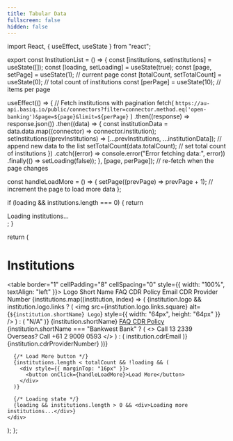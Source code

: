 ```yaml
---
title: Tabular Data
fullscreen: false
hidden: false
---
```

import React, { useEffect, useState } from "react";

export const InstitutionList = () => {
  const [institutions, setInstitutions] = useState([]);
  const [loading, setLoading] = useState(true);
  const [page, setPage] = useState(1); // current page
  const [totalCount, setTotalCount] = useState(0); // total count of institutions
  const [perPage] = useState(10); // items per page

  useEffect(() => {
    // Fetch institutions with pagination
    fetch(
      `https://au-api.basiq.io/public/connectors?filter=connector.method.eq('open-banking')&page=${page}&limit=${perPage}`
    )
      .then((response) => response.json())
      .then((data) => {
        const institutionData = data.data.map((connector) => connector.institution);
        setInstitutions((prevInstitutions) => [...prevInstitutions, ...institutionData]); // append new data to the list
        setTotalCount(data.totalCount); // set total count of institutions
      })
      .catch((error) => console.error("Error fetching data:", error))
      .finally(() => setLoading(false));
  }, [page, perPage]); // re-fetch when the page changes

  const handleLoadMore = () => {
    setPage((prevPage) => prevPage + 1); // increment the page to load more data
  };

  if (loading && institutions.length === 0) {
    return <div>Loading institutions...</div>;
  }

  return (
    <div>
      <h1>Institutions</h1>
      <table border="1" cellPadding="8" cellSpacing="0" style={{ width: "100%", textAlign: "left" }}>
        <thead>
          <tr>
            <th>Logo</th>
            <th>Short Name</th>
            <th>FAQ</th>
            <th>CDR Policy</th>
            <th>Email</th>
            <th>CDR Provider Number</th>
          </tr>
        </thead>
        <tbody>
          {institutions.map((institution, index) => (
            <tr key={index}>
              <td>
                {institution.logo && institution.logo.links ? (
                  <img
                    src={institution.logo.links.square}
                    alt={`${institution.shortName} Logo`}
                    style={{ width: "64px", height: "64px" }}
                  />
                ) : (
                  "N/A"
                )}
              </td>
              <td>{institution.shortName}</td>
              <td>
                <a href={institution.cdrFAQ} target="_blank" rel="noopener noreferrer">
                  FAQ
                </a>
              </td>
              <td>
                <a href={institution.cdrPolicy} target="_blank" rel="noopener noreferrer">
                  CDR Policy
                </a>
              </td>
              <td>
                {institution.shortName === "Bankwest Bank" ? (
                  <>
                    Call 13 2339<br />
                    Overseas? Call +61 2 9009 0593
                  </>
                ) : (
                  institution.cdrEmail
                )}
              </td>
              <td>{institution.cdrProviderNumber}</td>
            </tr>
          ))}
        </tbody>
      </table>

      {/* Load More button */}
      {institutions.length < totalCount && !loading && (
        <div style={{ marginTop: "16px" }}>
          <button onClick={handleLoadMore}>Load More</button>
        </div>
      )}

      {/* Loading state */}
      {loading && institutions.length > 0 && <div>Loading more institutions...</div>}
    </div>
  );
};

<br />

<InstitutionList />